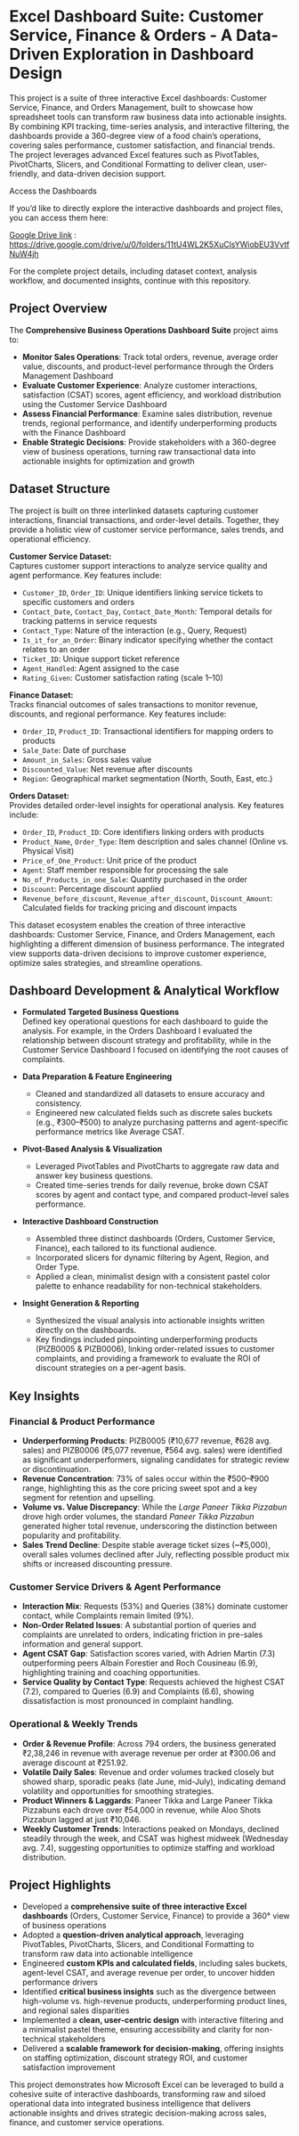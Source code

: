 # Excel Dashboard Suite: Customer Service, Finance & Orders - A Data-Driven Exploration in Dashboard Design

This project is a suite of three interactive Excel dashboards: Customer Service, Finance, and Orders Management, built to showcase how spreadsheet tools can transform raw business data into actionable insights. By combining KPI tracking, time-series analysis, and interactive filtering, the dashboards provide a 360-degree view of a food chain’s operations, covering sales performance, customer satisfaction, and financial trends. The project leverages advanced Excel features such as PivotTables, PivotCharts, Slicers, and Conditional Formatting to deliver clean, user-friendly, and data-driven decision support.

Access the Dashboards

If you’d like to directly explore the interactive dashboards and project files, you can access them here:

[Google Drive link](https://drive.google.com/drive/u/0/folders/11tU4WL2K5XuClsYWiobEU3VvtfNuW4jh) : https://drive.google.com/drive/u/0/folders/11tU4WL2K5XuClsYWiobEU3VvtfNuW4jh

For the complete project details, including dataset context, analysis workflow, and documented insights, continue with this repository.

## **Project Overview**

The **Comprehensive Business Operations Dashboard Suite** project aims to:

* **Monitor Sales Operations**: Track total orders, revenue, average order value, discounts, and product-level performance through the Orders Management Dashboard  
* **Evaluate Customer Experience**: Analyze customer interactions, satisfaction (CSAT) scores, agent efficiency, and workload distribution using the Customer Service Dashboard  
* **Assess Financial Performance**: Examine sales distribution, revenue trends, regional performance, and identify underperforming products with the Finance Dashboard  
* **Enable Strategic Decisions**: Provide stakeholders with a 360-degree view of business operations, turning raw transactional data into actionable insights for optimization and growth  

## **Dataset Structure**

The project is built on three interlinked datasets capturing customer interactions, financial transactions, and order-level details. Together, they provide a holistic view of customer service performance, sales trends, and operational efficiency.  

**Customer Service Dataset:**  
Captures customer support interactions to analyze service quality and agent performance. Key features include:

* `Customer_ID`, `Order_ID`: Unique identifiers linking service tickets to specific customers and orders  
* `Contact_Date`, `Contact_Day`, `Contact_Date_Month`: Temporal details for tracking patterns in service requests  
* `Contact_Type`: Nature of the interaction (e.g., Query, Request)  
* `Is_it_for_an_Order`: Binary indicator specifying whether the contact relates to an order  
* `Ticket_ID`: Unique support ticket reference  
* `Agent_Handled`: Agent assigned to the case  
* `Rating_Given`: Customer satisfaction rating (scale 1–10)  

**Finance Dataset:**  
Tracks financial outcomes of sales transactions to monitor revenue, discounts, and regional performance. Key features include:

* `Order_ID`, `Product_ID`: Transactional identifiers for mapping orders to products  
* `Sale_Date`: Date of purchase  
* `Amount_in_Sales`: Gross sales value  
* `Discounted_Value`: Net revenue after discounts  
* `Region`: Geographical market segmentation (North, South, East, etc.)  

**Orders Dataset:**  
Provides detailed order-level insights for operational analysis. Key features include:

* `Order_ID`, `Product_ID`: Core identifiers linking orders with products  
* `Product_Name`, `Order_Type`: Item description and sales channel (Online vs. Physical Visit)  
* `Price_of_One_Product`: Unit price of the product  
* `Agent`: Staff member responsible for processing the sale  
* `No_of_Products_in_one_Sale`: Quantity purchased in the order  
* `Discount`: Percentage discount applied  
* `Revenue_before_discount`, `Revenue_after_discount`, `Discount_Amount`: Calculated fields for tracking pricing and discount impacts  

This dataset ecosystem enables the creation of three interactive dashboards: Customer Service, Finance, and Orders Management, each highlighting a different dimension of business performance. The integrated view supports data-driven decisions to improve customer experience, optimize sales strategies, and streamline operations.

## **Dashboard Development & Analytical Workflow**

- **Formulated Targeted Business Questions**  
  Defined key operational questions for each dashboard to guide the analysis. For example, in the Orders Dashboard I evaluated the relationship between discount strategy and profitability, while in the Customer Service Dashboard I focused on identifying the root causes of complaints.  

- **Data Preparation & Feature Engineering**  
  - Cleaned and standardized all datasets to ensure accuracy and consistency.  
  - Engineered new calculated fields such as discrete sales buckets (e.g., ₹300–₹500) to analyze purchasing patterns and agent-specific performance metrics like Average CSAT.  

- **Pivot-Based Analysis & Visualization**  
  - Leveraged PivotTables and PivotCharts to aggregate raw data and answer key business questions.  
  - Created time-series trends for daily revenue, broke down CSAT scores by agent and contact type, and compared product-level sales performance.  

- **Interactive Dashboard Construction**  
  - Assembled three distinct dashboards (Orders, Customer Service, Finance), each tailored to its functional audience.  
  - Incorporated slicers for dynamic filtering by Agent, Region, and Order Type.  
  - Applied a clean, minimalist design with a consistent pastel color palette to enhance readability for non-technical stakeholders.  

- **Insight Generation & Reporting**  
  - Synthesized the visual analysis into actionable insights written directly on the dashboards.  
  - Key findings included pinpointing underperforming products (PIZB0005 & PIZB0006), linking order-related issues to customer complaints, and providing a framework to evaluate the ROI of discount strategies on a per-agent basis.  

## **Key Insights**

### **Financial & Product Performance**
- **Underperforming Products**: PIZB0005 (₹10,677 revenue, ₹628 avg. sales) and PIZB0006 (₹5,077 revenue, ₹564 avg. sales) were identified as significant underperformers, signaling candidates for strategic review or discontinuation.  
- **Revenue Concentration**: 73% of sales occur within the ₹500–₹900 range, highlighting this as the core pricing sweet spot and a key segment for retention and upselling.  
- **Volume vs. Value Discrepancy**: While the *Large Paneer Tikka Pizzabun* drove high order volumes, the standard *Paneer Tikka Pizzabun* generated higher total revenue, underscoring the distinction between popularity and profitability.  
- **Sales Trend Decline**: Despite stable average ticket sizes (~₹5,000), overall sales volumes declined after July, reflecting possible product mix shifts or increased discounting pressure.  

### **Customer Service Drivers & Agent Performance**
- **Interaction Mix**: Requests (53%) and Queries (38%) dominate customer contact, while Complaints remain limited (9%).  
- **Non-Order Related Issues**: A substantial portion of queries and complaints are unrelated to orders, indicating friction in pre-sales information and general support.  
- **Agent CSAT Gap**: Satisfaction scores varied, with Adrien Martin (7.3) outperforming peers Albain Forestier and Roch Cousineau (6.9), highlighting training and coaching opportunities.  
- **Service Quality by Contact Type**: Requests achieved the highest CSAT (7.2), compared to Queries (6.9) and Complaints (6.6), showing dissatisfaction is most pronounced in complaint handling.  

### **Operational & Weekly Trends**
- **Order & Revenue Profile**: Across 794 orders, the business generated ₹2,38,246 in revenue with average revenue per order at ₹300.06 and average discount at ₹251.92.  
- **Volatile Daily Sales**: Revenue and order volumes tracked closely but showed sharp, sporadic peaks (late June, mid-July), indicating demand volatility and opportunities for smoothing strategies.  
- **Product Winners & Laggards**: Paneer Tikka and Large Paneer Tikka Pizzabuns each drove over ₹54,000 in revenue, while Aloo Shots Pizzabun lagged at just ₹10,046.  
- **Weekly Customer Trends**: Interactions peaked on Mondays, declined steadily through the week, and CSAT was highest midweek (Wednesday avg. 7.4), suggesting opportunities to optimize staffing and workload distribution.  


## **Project Highlights**

* Developed a **comprehensive suite of three interactive Excel dashboards** (Orders, Customer Service, Finance) to provide a 360° view of business operations  
* Adopted a **question-driven analytical approach**, leveraging PivotTables, PivotCharts, Slicers, and Conditional Formatting to transform raw data into actionable intelligence  
* Engineered **custom KPIs and calculated fields**, including sales buckets, agent-level CSAT, and average revenue per order, to uncover hidden performance drivers  
* Identified **critical business insights** such as the divergence between high-volume vs. high-revenue products, underperforming product lines, and regional sales disparities  
* Implemented a **clean, user-centric design** with interactive filtering and a minimalist pastel theme, ensuring accessibility and clarity for non-technical stakeholders  
* Delivered a **scalable framework for decision-making**, offering insights on staffing optimization, discount strategy ROI, and customer satisfaction improvement  


This project demonstrates how Microsoft Excel can be leveraged to build a cohesive suite of interactive dashboards, transforming raw and siloed operational data into integrated business intelligence that delivers actionable insights and drives strategic decision-making across sales, finance, and customer service operations.

